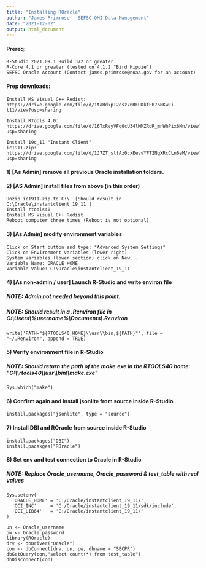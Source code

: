 ```yaml
---
title: "Installing ROracle"
author: "James Primrose - SEFSC OMI Data Management"
date: "2021-12-02"
output: html_document
---
```

#### Prereq:
```
R-Studio 2021.09.1 Build 372 or greater
R-Core 4.1 or greater (tested on 4.1.2 "Bird Hippie")
SEFSC Oracle Account (Contact james.primrose@noaa.gov for an account)
```
#### Prep downloads:
```
Install MS Visual C++ Redist: 
https://drive.google.com/file/d/1taRdxpT2esz70REUKkfER76NKwJi-t11/view?usp=sharing

Install RTools 4.0: 
https://drive.google.com/file/d/16TxReyVFq0cU34lMMZRdR_mnWhPix6Mn/view?usp=sharing

Install 19c_11 "Instant Client"
ic1911.zip: https://drive.google.com/file/d/1J7ZT_slfAz0cxEevvYFT2NgXRcCLn6eM/view?usp=sharing
```
#### 1) [As Admin] remove all previous Oracle installation folders. 
#### 2) [AS Admin] install files from above (in this order)
```
Unzip ic1911.zip to C:\  [Should result in C:\Oracle\instantclient_19_11 ]
Install rtools40
Install MS Visual C++ Redist
Reboot computer three times (Reboot is not optional)
```
#### 3) [As Admin] modify environment variables

```
Click on Start button and type: "Advanced System Settings"
Click on Environment Variables (lower right)
System Variables (lower section) click on New...
Variable Name: ORACLE_HOME
Variable Value: C:\Oracle\instantclient_19_11
```
#### 4) [As non-admin / user] Launch R-Studio and write environ file
##### NOTE: Admin not needed beyond this point.
##### NOTE: Should result in a .Renviron file in C:\\Users\\%username%\\Documents\\.Renviron
```
write('PATH="${RTOOLS40_HOME}\\usr\\bin;${PATH}"', file = "~/.Renviron", append = TRUE)
```
#### 5) Verify environment file in R-Studio
##### NOTE: Should return the path of the make.exe in the RTOOLS40 home: "C:\\\\rtools40\\\\usr\\\\bin\\\\make.exe"
```
Sys.which("make")
```
#### 6) Confirm again and install jsonlite from source inside R-Studio
```
install.packages("jsonlite", type = "source")
```
#### 7) Install DBI and ROracle from source inside R-Studio
```
install.packages("DBI")
install.pacakges("ROracle")
```
#### 8) Set env and test connection to Oracle in R-Studio
##### NOTE: Replace Oracle_username, Oracle_password & test_table with real values
```
Sys.setenv(
  'ORACLE_HOME' = 'C:/Oracle/instantclient_19_11/',
  'OCI_INC'     = 'C:/Oracle/instantclient_19_11/sdk/include',
  'OCI_LIB64'   = 'C:/Oracle/instantclient_19_11/'
)

un <- Oracle_username
pw <- Oracle_password
library(ROracle)
drv <- dbDriver("Oracle")
con <- dbConnect(drv, un, pw, dbname = "SECPR")
dbGetQuery(con,"select count(*) from test_table")
dbDisconnect(con)
```
